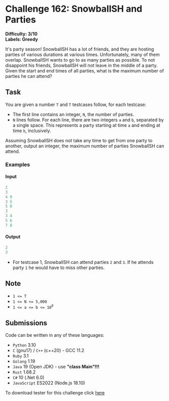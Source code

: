 # Challenge 162: SnowballSH and Parties

**Difficulty: 3/10**  
**Labels: Greedy**

It's party season! SnowballSH has a lot of friends, and they are hosting parties of various durations at various times. Unfortunately, many of them overlap. SnowballSH wants to go to as many parties as possible. To not disappoint his friends, SnowballSH will not leave in the middle of a party. Given the start and end times of all parties, what is the maximum number of parties he can attend?

## Task

You are given a number `T` and `T` testcases follow, for each testcase:

- The first line contains an integer, `N`, the number of parties.
- `N` lines follow. For each line, there are two integers `a` and `b`, separated by a single space. This represents a party starting at time `a` and ending at time `b`, inclusively.

Assuming SnowballSH does not take any time to get from one party to another, output an integer, the maximum number of parties SnowballSH can attend.

### Examples

#### Input

```rust
2
3
4 9
3 5
5 8
3
3 4
5 6
7 8
```

#### Output

```rust
‌2
3
```

- For testcase 1, SnowballSH can attend parties `2` and `3`. If he attends party `1` he would have to miss other parties.

## Note

- `1 <= T`
- `1 <= N <= 5,000`
- `1 <= a <= b <= 10`<sup>`8`</sup>

## Submissions

Code can be written in any of these languages:

- `Python` 3.10
- `C` (gnu17) / `C++` (c++20) - GCC 11.2
- `Ruby` 3.1
- `Golang` 1.19
- `Java` 19 (Open JDK) - use **"class Main"!!!**
- `Rust` 1.68.2
- `C#` 10 (.Net 6.0)
- `JavaScript` ES2022 (Node.js 18.10)

To download tester for this challenge click [here](https://downgit.github.io/#/home?url=https://github.com/Pomroka/PreviousChallenges/tree/main/Challenge_162)
